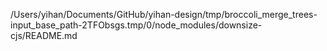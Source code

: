 /Users/yihan/Documents/GitHub/yihan-design/tmp/broccoli_merge_trees-input_base_path-2TFObsgs.tmp/0/node_modules/downsize-cjs/README.md